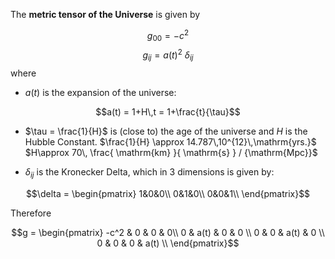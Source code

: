 The **metric tensor of the Universe** is given by

$$g_{00} = -c^2$$
$$g_{ij} = {a(t)}^2\ \delta_{ij}$$
where

- $a(t)$ is the expansion of the universe:

$$a(t) = 1+H\,t = 1+\frac{t}{\tau}$$
- $\tau = \frac{1}{H}$ is (close to) the age of the universe and $H$ is the Hubble Constant.
    $\frac{1}{H} \approx 14.787\,10^{12}\,\mathrm{yrs.}$
    $H ​\approx 70\, \frac{ \mathrm{km} }{ \mathrm{s} } / {\mathrm{Mpc}}$

- $\delta_{ij}$ is the Kronecker Delta, which in 3 dimensions is given by:

$$\delta = \begin{pmatrix}
1&0&0\\
0&1&0\\
0&0&1\\
\end{pmatrix}$$

Therefore

$$g = \begin{pmatrix}
-c^2 & 0 & 0 & 0\\
0 & a(t) & 0 & 0 \\
0 & 0 & a(t) & 0 \\
0 & 0 & 0 & a(t) \\
\end{pmatrix}$$
